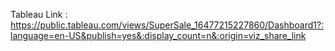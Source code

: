 Tableau Link :
https://public.tableau.com/views/SuperSale_16477215227860/Dashboard1?:language=en-US&publish=yes&:display_count=n&:origin=viz_share_link
